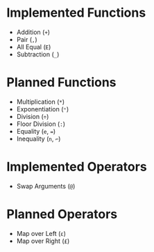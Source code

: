 # Implemented Functions
- Addition (`+`)
- Pair (`,`)
- All Equal (`E`)
- Subtraction (`_`)

# Planned Functions
- Multiplication (`*`)
- Exponentiation (`ⁿ`)
- Division (`÷`)
- Floor Division (`:`)
- Equality (`e`, `=`)
- Inequality (`n`, `⌐`)

# Implemented Operators
- Swap Arguments (`@`)

# Planned Operators
- Map over Left (`ε`)
- Map over Right (`£`)

